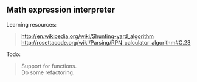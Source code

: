 ## Math expression interpreter ##

Learning resources:<br>
>http://en.wikipedia.org/wiki/Shunting-yard_algorithm
>http://rosettacode.org/wiki/Parsing/RPN_calculator_algorithm#C.23

Todo:<br>
>Support for functions.<br>
>Do some refactoring.<br>
